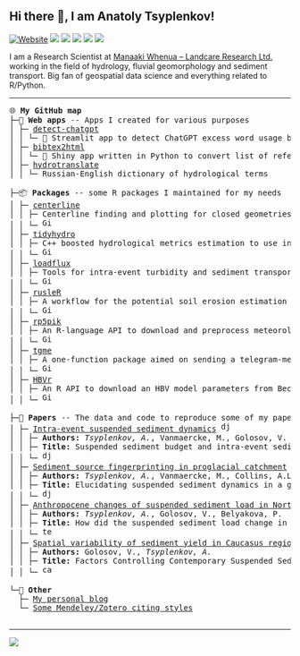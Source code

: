 ## Hi there 👋, I am Anatoly Tsyplenkov! <br>

[![Website](https://img.shields.io/website?label=anatolii.nz&url=https%3A%2F%2Fwww.anatolii.nz%2F)](https://www.anatolii.nz/) <a href = "https://scholar.google.com/citations?user=IcwW-WAAAAAJ&hl=en"><img src = "https://img.shields.io/badge/Google%20Scholar-4285F4?style=flat&logo=googlescholar&logoColor=white"></a> <a href = "https://twitter.com/atsyplen"><img src = "https://img.shields.io/badge/Twitter-1DA1F2?style=flat&logo=twitter&logoColor=white"></a> <a href = "https://www.linkedin.com/in/atsyplenkov"><img src = "https://img.shields.io/badge/LinkedIn-blue?style=flat&logo=Linkedin&logoColor=white"></a> <a href = "https://www.researchgate.net/profile/Anatolii-Tsyplenkov"><img src = "https://img.shields.io/badge/ResearchGate-00CCBB?style=flat&logo=researchgate&logoColor=white"></a> <a href = "https://www.kaggle.com/anatoliitsyplenkov"><img src = "https://img.shields.io/badge/Kaggle-20beff?style=flat&logo=Kaggle&logoColor=white"></a>

I am a Research Scientist at [Manaaki Whenua – Landcare Research Ltd.](https://www.landcareresearch.co.nz/) working in the field of hydrology, fluvial geomorphology and sediment transport. Big fan of geospatial data science and everything related to R/Python.

---

<pre>
🌐 <b>My GitHub map</b>  
├─📱 <b>Web apps</b> -- Apps I created for various purposes
│ ├─ <a href="https://github.com/atsyplenkov/detect-chatgpt">detect-chatgpt</a>
│ │ └─ 🐍 Streamlit app to detect ChatGPT excess word usage based on the Kobak et al. (2024) analysis
│ ├─ <a href="https://github.com/atsyplenkov/bibtex2html">bibtex2html</a>
│ │ └─ 🐍 Shiny app written in Python to convert list of references to BibTeX format
│ ├─ <a href="https://github.com/atsyplenkov/hydrotranslate">hydrotranslate</a>
│ │ └─ Russian-English dictionary of hydrological terms

├─📦 <b>Packages</b> -- some R packages I maintained for my needs
│ ├─ <a href="https://github.com/atsyplenkov/centerline" >centerline</a> 
│ │ ├─ Centerline finding and plotting for closed geometries  
│ │ └─ <img alt="GitHub R package version" src="https://img.shields.io/github/r-package/v/atsyplenkov/centerline" height="17px">
│ ├─ <a href="https://github.com/atsyplenkov/tidyhydro" >tidyhydro</a> 
│ │ ├─ C++ boosted hydrological metrics estimation to use in the <a href="https://www.www.tidymodels.org/">tidymodels</a> framework. 
│ │ └─ <img alt="GitHub R package version" src="https://img.shields.io/github/r-package/v/atsyplenkov/tidyhydro" height="17px">
│ ├─ <a href="https://github.com/atsyplenkov/loadflux" >loadflux</a> 
│ │ ├─ Tools for intra-event turbidity and sediment transport analysis 
│ │ └─ <img alt="GitHub R package version" src="https://img.shields.io/github/r-package/v/atsyplenkov/loadflux" height="17px">
│ ├─ <a href="https://github.com/atsyplenkov/rusleR" >rusleR</a> 
│ │ ├─ A workflow for the potential soil erosion estimation in R environment based on RUSLE equation
│ │ └─ <img alt="GitHub R package version" src="https://img.shields.io/github/r-package/v/atsyplenkov/rusleR" height="17px">
│ ├─ <a href="https://github.com/atsyplenkov/rp5pik" >rp5pik</a> 
│ │ ├─ An R-language API to download and preprocess meteorological data from <a href="https://www.pogodaiklimat.ru/">www.pogodaiklimat.ru</a> 
│ │ └─ <img alt="GitHub R package version" src="https://img.shields.io/github/r-package/v/atsyplenkov/rp5pik" height="17px">
│ ├─ <a href="https://github.com/atsyplenkov/tgme" >tgme</a> 
│ │ ├─ A one-function package aimed on sending a telegram-message to telegram bot from R
│ │ └─ <img alt="GitHub R package version" src="https://img.shields.io/github/r-package/v/atsyplenkov/tgme" height="17px">
│ ├─ <a href="https://github.com/atsyplenkov/HBVr" >HBVr</a> 
│ │ ├─ An R API to download an HBV model parameters from Beck et al. (<a href="http://www.gloh2o.org/hbv/">2020</a>)
│ │ └─ <img alt="GitHub R package version" src="https://img.shields.io/github/r-package/v/atsyplenkov/HBVr" height="17px">

├─📖 <b>Papers</b> -- The data and code to reproduce some of my papers:
│ ├─ <a href="https://github.com/atsyplenkov/intra-event-djankuat" >Intra-event suspended sediment dynamics</a> <a href="https://doi.org/10.1007/s11368-020-02633-z" ><img alt="djankuat-2020-doi" src="https://img.shields.io/badge/doi-10.1007%2Fs11368--020--02633--z-brightgreen" height="17px"></a>
│ │ ├─ <b>Authors:</b> <i>Tsyplenkov, A.</i>, Vanmaercke, M., Golosov, V. et al. 
│ │ ├─ <b>Title:</b> Suspended sediment budget and intra-event sediment dynamics of a …
│ │ └─ <a href="https://doi.org/10.1007/s11368-020-02633-z" ><img alt="djankuat-2020-doi" src="https://img.shields.io/badge/doi-10.1007%2Fs11368--020--02633--z-brightgreen" height="17px"></a>
│ ├─ <a href="https://github.com/atsyplenkov/djankuat-fingerptinting" >Sediment source fingerprinting in proglacial catchment</a>
│ │ ├─ <b>Authors:</b> <i>Tsyplenkov, A.</i>, Vanmaercke, M., Collins, A.L., Kharchenko, S., Golosov, V.
│ │ ├─ <b>Title:</b> Elucidating suspended sediment dynamics in a glacierized catchment …
│ │ └─ <a href="https://doi.org/10.1016/j.catena.2021.105285" ><img alt="djankuat-2021-doi" src="https://img.shields.io/badge/doi-10.1016%2Fj.catena.2021.105285-success.svg?style=github" height="17px"></a>
│ ├─ <a href="https://github.com/atsyplenkov/sediment-caucasus-anthropocene">Anthropocene changes of suspended sediment load in North Caucasus</a>
│ │ ├─ <b>Authors:</b> <i>Tsyplenkov, A.</i>, Golosov, V., Belyakova, P.
│ │ ├─ <b>Title:</b> How did the suspended sediment load change in the North Caucasus during the Anthropocene?
│ │ └─ <a href="https://doi.org/10.1002/hyp.14403"><img alt="terek-2021-doi" src="https://img.shields.io/badge/doi-10.1002%2Fhyp.14403-brightgreen" height="17px"></a>
│ ├─ <a href="https://github.com/atsyplenkov/caucasus-sediment-yield2021">Spatial variability of sediment yield in Caucasus region</a>
│ │ ├─ <b>Authors:</b> Golosov, V., <i>Tsyplenkov, A.</i>
│ │ ├─ <b>Title:</b> Factors Controlling Contemporary Suspended Sediment Yield in the Caucasus Region
│ │ └─ <a href="https://doi.org/10.3390/w13223173" ><img alt="caucasus-2021-doi" src="https://img.shields.io/badge/doi-10.3390%2Fw13223173-brightgreen" height="17px"></a> 

└─🍻 <b>Other</b>
  ├─ <a href="https://anatolii.nz/" >My personal blog</a>
  └─ <a href="https://github.com/atsyplenkov/mendeley-citing-styles" >Some Mendeley/Zotero citing styles</a>
   
</pre>

---
<!-- <img src = "https://komarev.com/ghpvc/?username=atsyplenkov&label=Profile_Views&color=lightgrey&style=flat" alt="atsyplenkov"> <img src = "https://img.shields.io/github/stars/atsyplenkov?affiliations=OWNER&color=ffd343&label=stars&logo=riseup&logoColor=%09%20%23ffd343"> <img src = "https://img.shields.io/github/stars/atsyplenkov?affiliations=OWNER&color=ffd343&label=stars&logo=undertale&logoColor=%09%20%23ffd343"> <img src = "https://img.shields.io/github/followers/atsyplenkov?label=followers&logo=github"> <a href = "https://www.codewars.com/users/atsyplenkov/"> <img src = "https://www.codewars.com/users/atsyplenkov/badges/small"> -->

<picture>
  <source
    srcset="https://github-readme-stats.vercel.app/api?username=atsyplenkov&show_icons=true&theme=noctis_minimus"
    media="(prefers-color-scheme: dark)"
  />
  <source
    srcset="https://github-readme-stats.vercel.app/api?username=atsyplenkov&show_icons=true&theme=graywhite"
    media="(prefers-color-scheme: light), (prefers-color-scheme: no-preference)"
  />
  <img src="https://github-readme-stats.vercel.app/api?username=atsyplenkov&show_icons=true" />
</picture>

